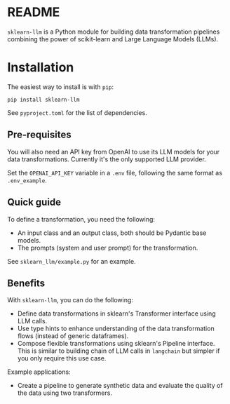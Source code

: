 # README #

`sklearn-llm` is a Python module for building data transformation pipelines combining the power of scikit-learn and Large Language Models (LLMs).

# Installation

The easiest way to install is with `pip`: 

```
pip install sklearn-llm
```

See `pyproject.toml` for the list of dependencies.

## Pre-requisites

You will also need an API key from OpenAI to use its LLM models for your data transformations. Currently it's the only supported LLM provider.

Set the `OPENAI_API_KEY` variable in a `.env` file, following the same format as `.env_example`.

## Quick guide


To define a transformation, you need the following:
- An input class and an output class, both should be Pydantic base models. 
- The prompts (system and user prompt) for the transformation.

See `sklearn_llm/example.py` for an example.

## Benefits

With `sklearn-llm`, you can do the following:

- Define data transformations in sklearn's Transformer interface using LLM calls.
- Use type hints to enhance understanding of the data transformation flows (instead of generic dataframes).
- Compose flexible transformations using sklearn's Pipeline interface. This is similar to building chain of LLM calls in `langchain` but simpler if you only require this use case.

Example applications:
- Create a pipeline to generate synthetic data and evaluate the quality of the data using two transformers.

